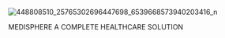 ![448808510_25765302696447698_6539668573940203416_n](https://github.com/ahtasham67/MediSphere_L2-T1_ORACLEDB/assets/121820860/3666f427-ad41-4012-859b-a712e8d80e42)

MEDISPHERE
A COMPLETE HEALTHCARE SOLUTION
